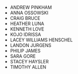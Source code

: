 
- ANDREW PINKHAM
- ANNA OSSOWSKI
- CRAIG BRUCE
- HEATHER LUNA
- KENNETH LOVE
- KOJO IDRISSA
- LACEY WILLIAMS HENSCHEL
- LANDON JURGENS
- PHILIP JAMES
- SARA GORE
- STACEY HAYSLER
- TIMOTHY ALLEN
